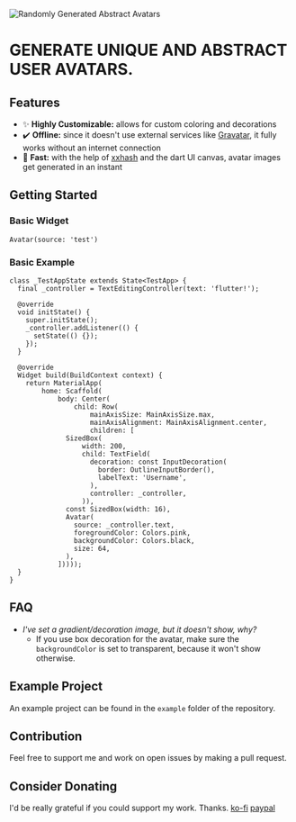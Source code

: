 ![Randomly Generated Abstract Avatars](https://i.imgur.com/aFWeXSq.png)
# GENERATE UNIQUE AND ABSTRACT USER AVATARS.

## Features
* ✨ **Highly Customizable:** allows for custom coloring and decorations
* ✔️ **Offline:** since it doesn't use external services like [Gravatar](https://gravatar.com/), it fully works without an internet connection
* 🚀 **Fast:** with the help of [xxhash](https://github.com/Cyan4973/xxHash) and the dart UI canvas, avatar images get generated in an instant

## Getting Started
### Basic Widget
```
Avatar(source: 'test')
```

### Basic Example
```
class _TestAppState extends State<TestApp> {
  final _controller = TextEditingController(text: 'flutter!');

  @override
  void initState() {
    super.initState();
    _controller.addListener(() {
      setState(() {});
    });
  }

  @override
  Widget build(BuildContext context) {
    return MaterialApp(
        home: Scaffold(
            body: Center(
                child: Row(
                    mainAxisSize: MainAxisSize.max,
                    mainAxisAlignment: MainAxisAlignment.center,
                    children: [
              SizedBox(
                  width: 200,
                  child: TextField(
                    decoration: const InputDecoration(
                      border: OutlineInputBorder(),
                      labelText: 'Username',
                    ),
                    controller: _controller,
                  )),
              const SizedBox(width: 16),
              Avatar(
                source: _controller.text,
                foregroundColor: Colors.pink,
                backgroundColor: Colors.black,
                size: 64,
              ),
            ]))));
  }
}
```

## FAQ
* _I've set a gradient/decoration image, but it doesn't show, why?_
  * If you use box decoration for the avatar, make sure the `backgroundColor` is set to transparent, because it won't show otherwise.

## Example Project
An example project can be found in the `example` folder of the repository.

## Contribution
Feel free to support me and work on open issues by making a pull request.

## Consider Donating
I'd be really grateful if you could support my work. Thanks.
[ko-fi](https://ko-fi.com/milchkonsument)
[paypal](https://www.paypal.com/paypalme/Milchbub)

